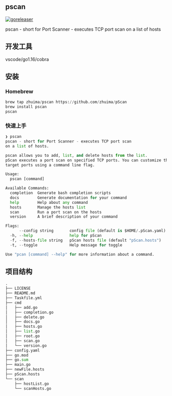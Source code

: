## pscan

[![goreleaser](https://github.com/zhuima/pScan/actions/workflows/goreleaser.yml/badge.svg)](https://github.com/zhuima/pScan/actions/workflows/goreleaser.yml)

pscan - short for Port Scanner - executes TCP port scan on a list of hosts






## 开发工具

vscode/go1.16/cobra



## 安装

### Homebrew

```python
brew tap zhuima/pscan https://github.com/zhuima/pScan
brew install pscan
pscan
```

### 快速上手

```python
❯ pscan
pscan - short for Port Scanner - executes TCP port scan
on a list of hosts.

pscan allows you to add, list, and delete hosts from the list.
pScan executes a port scan on specified TCP ports. You can customize the
target ports using a command line flag.

Usage:
  pscan [command]

Available Commands:
  completion  Generate bash completion scripts
  docs        Generate documentation for your command
  help        Help about any command
  hosts       Manage the hosts list
  scan        Run a port scan on the hosts
  version     A brief description of your command

Flags:
      --config string       config file (default is $HOME/.pScan.yaml)
  -h, --help                help for pScan
  -f, --hosts-file string   pScan hosts file (default "pScan.hosts")
  -t, --toggle              Help message for toggle

Use "pcan [command] --help" for more information about a command.
```



## 项目结构


```python
.
├── LICENSE
├── README.md
├── Taskfile.yml
├── cmd
│   ├── add.go
│   ├── completion.go
│   ├── delete.go
│   ├── docs.go
│   ├── hosts.go
│   ├── list.go
│   ├── root.go
│   ├── scan.go
│   └── version.go
├── config.yaml
├── go.mod
├── go.sum
├── main.go
├── newFile.hosts
├── pScan.hosts
└── scan
    ├── hostList.go
    └── scanHosts.go
```
